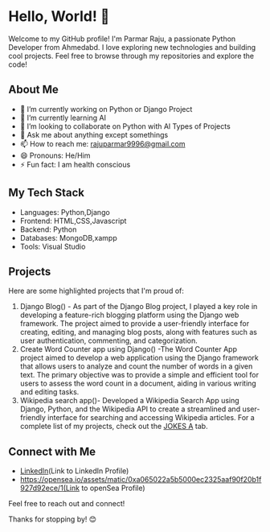# Hello, World! 👋

Welcome to my GitHub profile! I'm Parmar Raju, a passionate Python Developer  from Ahmedabd. I love exploring new technologies and building cool projects. Feel free to browse through my repositories and explore the code!

## About Me

- 🔭 I’m currently working on Python or Django Project
- 🌱 I’m currently learning AI
- 👯 I’m looking to collaborate on Python with Al Types of Projects
- 💬 Ask me about anything except somethings
- 📫 How to reach me: rajuparmar9996@gmail.com 
- 😄 Pronouns: He/Him
- ⚡ Fun fact:  I am health conscious 

## My Tech Stack

- Languages: Python,Django
- Frontend: HTML,CSS,Javascript 
- Backend: Python
- Databases: MongoDB,xampp
- Tools: Visual Studio

## Projects

Here are some highlighted projects that I'm proud of:

1. Django Blog() - As part of the Django Blog project, I played a key role in developing a feature-rich blogging platform using the Django web framework. The project aimed to provide a user-friendly interface for creating, editing, and managing blog posts, along with features such as user authentication, commenting, and categorization.
2. Create Word Counter app using Django() -The Word Counter App project aimed to develop a web application using the Django framework that allows users to analyze and count the number of words in a given text. The primary objective was to provide a simple and efficient tool for users to assess the word count in a document, aiding in various writing and editing tasks.
3. Wikipedia search app()- Developed a Wikipedia Search App using Django, Python, and the Wikipedia API to create a streamlined and user-friendly interface for searching and accessing Wikipedia articles.
For a complete list of my projects, check out the [JOKES A](https://github.com/Rajparmar79/jokes.git) tab.


## Connect with Me

- [LinkedIn](https://www.linkedin.com/in/raju-parmar-882606188?utm_source=share&utm_campaign=share_via&utm_content=profile&utm_medium=android_app)(Link to LinkedIn Profile)
- https://opensea.io/assets/matic/0xa065022a5b5000ec2325aaf90f20b1f927d92ece/1(Link to openSea Profile)


Feel free to reach out and connect!

Thanks for stopping by! 😊
